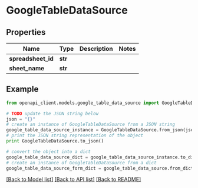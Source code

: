 # GoogleTableDataSource


## Properties
Name | Type | Description | Notes
------------ | ------------- | ------------- | -------------
**spreadsheet_id** | **str** |  | 
**sheet_name** | **str** |  | 

## Example

```python
from openapi_client.models.google_table_data_source import GoogleTableDataSource

# TODO update the JSON string below
json = "{}"
# create an instance of GoogleTableDataSource from a JSON string
google_table_data_source_instance = GoogleTableDataSource.from_json(json)
# print the JSON string representation of the object
print GoogleTableDataSource.to_json()

# convert the object into a dict
google_table_data_source_dict = google_table_data_source_instance.to_dict()
# create an instance of GoogleTableDataSource from a dict
google_table_data_source_form_dict = google_table_data_source.from_dict(google_table_data_source_dict)
```
[[Back to Model list]](../README.md#documentation-for-models) [[Back to API list]](../README.md#documentation-for-api-endpoints) [[Back to README]](../README.md)


